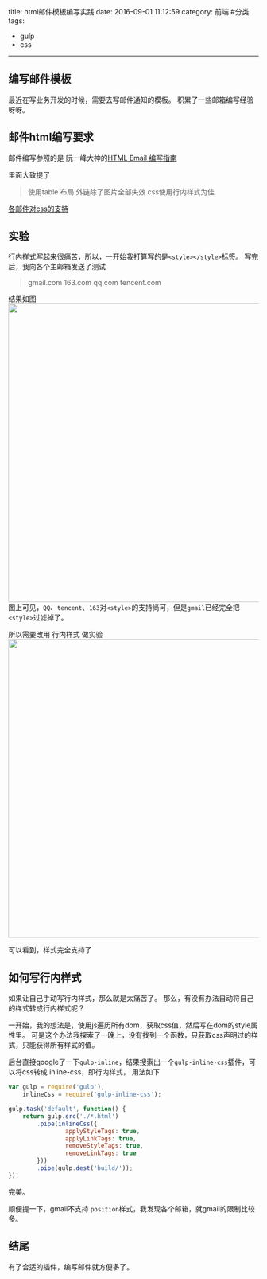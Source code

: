 title: html邮件模板编写实践
date: 2016-09-01 11:12:59
category: 前端 #分类
tags:
- gulp
- css
---

## 编写邮件模板
最近在写业务开发的时候，需要去写邮件通知的模板。
积累了一些邮箱编写经验呀呀。

## 邮件html编写要求

邮件编写参照的是 阮一峰大神的[HTML Email 编写指南](http://www.ruanyifeng.com/blog/2013/06/html_email.html)

里面大致提了
> 使用table 布局
> 外链除了图片全部失效
> css使用行内样式为佳

[各邮件对css的支持](http://www.campaignmonitor.com/css/)

<!-- more -->

## 实验

行内样式写起来很痛苦，所以，一开始我打算写的是`<style></style>`标签。
写完后，我向各个主邮箱发送了测试
> gmail.com
> 163.com
> qq.com
> tencent.com

结果如图
<img src="http://i4.buimg.com/567571/499d93d9763eb2d0.gif" width="600" />
图上可见，`QQ`、`tencent`、`163`对`<style>`的支持尚可，但是`gmail`已经完全把`<style>`过滤掉了。

所以需要改用 行内样式 做实验
<img src="http://i4.buimg.com/567571/ecfa68a317a3a1b6.gif" width="600" />

可以看到，样式完全支持了

## 如何写行内样式

如果让自己手动写行内样式，那么就是太痛苦了。
那么，有没有办法自动将自己的样式转成行内样式呢？

一开始，我的想法是，使用js遍历所有dom，获取css值，然后写在dom的style属性里。
可是这个办法我探索了一晚上，没有找到一个函数，只获取css声明过的样式，只能获得所有样式的值。

后台直接google了一下`gulp-inline`，结果搜索出一个`gulp-inline-css`插件，可以将css转成 inline-css，即行内样式，
用法如下
```js
var gulp = require('gulp'),
    inlineCss = require('gulp-inline-css');

gulp.task('default', function() {
    return gulp.src('./*.html')
        .pipe(inlineCss({
            	applyStyleTags: true,
            	applyLinkTags: true,
            	removeStyleTags: true,
            	removeLinkTags: true
        }))
        .pipe(gulp.dest('build/'));
});
```
完美。

顺便提一下，gmail不支持 `position`样式，我发现各个邮箱，就gmail的限制比较多。

## 结尾
有了合适的插件，编写邮件就方便多了。
